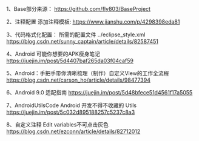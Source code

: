 1、Base部分来源：
https://github.com/fly803/BaseProject

2、注释配置 添加注释模板:
 https://www.jianshu.com/p/4298398eda81

3、代码格式化配置： 所需的配置文件 ../eclipse_style.xml
https://blog.csdn.net/sunny_captain/article/details/82587451

4、Android 可能你想要的APK瘦身笔记
https://juejin.im/post/5d4407baf265da03f04caf59

5、Android：手把手带你清晰梳理（制作）自定义View的工作全流程
https://blog.csdn.net/carson_ho/article/details/98477394

6、Android 9.0 适配指南
https://juejin.im/post/5d48bfece51d4561f17a5055

7、AndroidUtilsCode Android 开发不得不收藏的 Utils
https://juejin.im/post/5c032d895188257c5237c8a3

8、自定义注释 Edit variables不可点击灰色
https://blog.csdn.net/ezconn/article/details/82712012